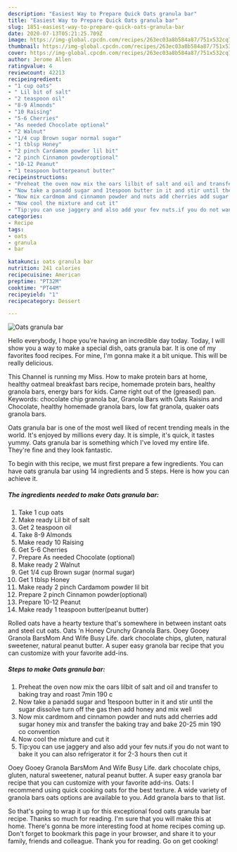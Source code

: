 ```yaml
---
description: "Easiest Way to Prepare Quick Oats granula bar"
title: "Easiest Way to Prepare Quick Oats granula bar"
slug: 1851-easiest-way-to-prepare-quick-oats-granula-bar
date: 2020-07-13T05:21:25.709Z
image: https://img-global.cpcdn.com/recipes/263ec03a8b584a87/751x532cq70/oats-granula-bar-recipe-main-photo.jpg
thumbnail: https://img-global.cpcdn.com/recipes/263ec03a8b584a87/751x532cq70/oats-granula-bar-recipe-main-photo.jpg
cover: https://img-global.cpcdn.com/recipes/263ec03a8b584a87/751x532cq70/oats-granula-bar-recipe-main-photo.jpg
author: Jerome Allen
ratingvalue: 4
reviewcount: 42213
recipeingredient:
- "1 cup oats"
- " Lil bit of salt"
- "2 teaspoon oil"
- "8-9 Almonds"
- "10 Raising"
- "5-6 Cherries"
- "As needed Chocolate optional"
- "2 Walnut"
- "1/4 cup Brown sugar normal sugar"
- "1 tblsp Honey"
- "2 pinch Cardamom powder lil bit"
- "2 pinch Cinnamon powderoptional"
- "10-12 Peanut"
- "1 teaspoon butterpeanut butter"
recipeinstructions:
- "Preheat the oven now mix the oars lilbit of salt and oil and transfer to baking tray and roast 7min 190 c"
- "Now take a panadd sugar and 1tespoon butter in it and stir until the sugar dissolve turn off the gas then add honey and mix well"
- "Now mix cardmom and cinnamon powder and nuts add cherries add sugar honey mix and transfer the baking tray and bake 20-25 min 190 co convention"
- "Now cool the mixture and cut it"
- "Tip:you can use jaggery and also add your fev nuts.if you do not want to bake it you can also refrigerator it for 2-3 hours then cut it"
categories:
- Recipe
tags:
- oats
- granula
- bar

katakunci: oats granula bar 
nutrition: 241 calories
recipecuisine: American
preptime: "PT32M"
cooktime: "PT44M"
recipeyield: "1"
recipecategory: Dessert

---
```



![Oats granula bar](https://img-global.cpcdn.com/recipes/263ec03a8b584a87/751x532cq70/oats-granula-bar-recipe-main-photo.jpg)

Hello everybody, I hope you're having an incredible day today. Today, I will show you a way to make a special dish, oats granula bar. It is one of my favorites food recipes. For mine, I'm gonna make it a bit unique. This will be really delicious.

This Channel is running my Miss. How to make protein bars at home, healthy oatmeal breakfast bars recipe, homemade protein bars, healthy granola bars, energy bars for kids. Came right out of the (greased) pan. Keywords: chocolate chip granola bar, Granola Bars with Oats Raisins and Chocolate, healthy homemade granola bars, low fat granola, quaker oats granola bars.

Oats granula bar is one of the most well liked of recent trending meals in the world. It's enjoyed by millions every day. It is simple, it's quick, it tastes yummy. Oats granula bar is something which I've loved my entire life. They're fine and they look fantastic.


To begin with this recipe, we must first prepare a few ingredients. You can have oats granula bar using 14 ingredients and 5 steps. Here is how you can achieve it.

<!--inarticleads1-->

##### The ingredients needed to make Oats granula bar:

1. Take 1 cup oats
1. Make ready  Lil bit of salt
1. Get 2 teaspoon oil
1. Take 8-9 Almonds
1. Make ready 10 Raising
1. Get 5-6 Cherries
1. Prepare As needed Chocolate (optional)
1. Make ready 2 Walnut
1. Get 1/4 cup Brown sugar (normal sugar)
1. Get 1 tblsp Honey
1. Make ready 2 pinch Cardamom powder lil bit
1. Prepare 2 pinch Cinnamon powder(optional)
1. Prepare 10-12 Peanut
1. Make ready 1 teaspoon butter(peanut butter)


Rolled oats have a hearty texture that&#39;s somewhere in between instant oats and steel cut oats. Oats &#39;n Honey Crunchy Granola Bars. Ooey Gooey Granola BarsMom And Wife Busy Life. dark chocolate chips, gluten, natural sweetener, natural peanut butter. A super easy granola bar recipe that you can customize with your favorite add-ins. 

<!--inarticleads2-->

##### Steps to make Oats granula bar:

1. Preheat the oven now mix the oars lilbit of salt and oil and transfer to baking tray and roast 7min 190 c
1. Now take a panadd sugar and 1tespoon butter in it and stir until the sugar dissolve turn off the gas then add honey and mix well
1. Now mix cardmom and cinnamon powder and nuts add cherries add sugar honey mix and transfer the baking tray and bake 20-25 min 190 co convention
1. Now cool the mixture and cut it
1. Tip:you can use jaggery and also add your fev nuts.if you do not want to bake it you can also refrigerator it for 2-3 hours then cut it


Ooey Gooey Granola BarsMom And Wife Busy Life. dark chocolate chips, gluten, natural sweetener, natural peanut butter. A super easy granola bar recipe that you can customize with your favorite add-ins. Oats: I recommend using quick cooking oats for the best texture. A wide variety of granola bars oats options are available to you. Add granola bars to that list. 

So that's going to wrap it up for this exceptional food oats granula bar recipe. Thanks so much for reading. I'm sure that you will make this at home. There's gonna be more interesting food at home recipes coming up. Don't forget to bookmark this page in your browser, and share it to your family, friends and colleague. Thank you for reading. Go on get cooking!

